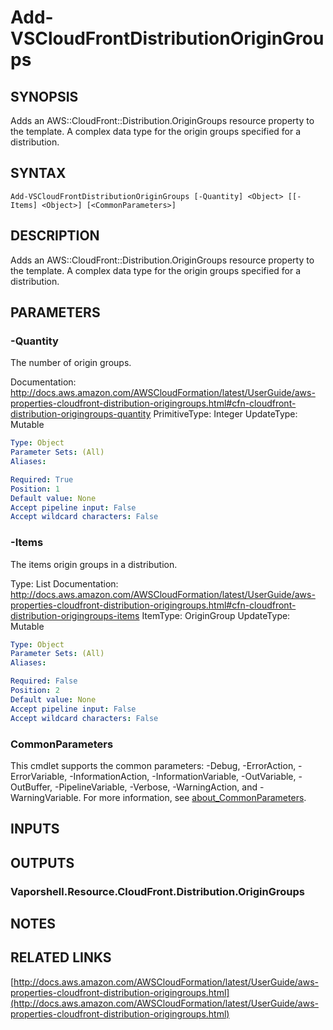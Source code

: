 # Add-VSCloudFrontDistributionOriginGroups

## SYNOPSIS
Adds an AWS::CloudFront::Distribution.OriginGroups resource property to the template.
A complex data type for the origin groups specified for a distribution.

## SYNTAX

```
Add-VSCloudFrontDistributionOriginGroups [-Quantity] <Object> [[-Items] <Object>] [<CommonParameters>]
```

## DESCRIPTION
Adds an AWS::CloudFront::Distribution.OriginGroups resource property to the template.
A complex data type for the origin groups specified for a distribution.

## PARAMETERS

### -Quantity
The number of origin groups.

Documentation: http://docs.aws.amazon.com/AWSCloudFormation/latest/UserGuide/aws-properties-cloudfront-distribution-origingroups.html#cfn-cloudfront-distribution-origingroups-quantity
PrimitiveType: Integer
UpdateType: Mutable

```yaml
Type: Object
Parameter Sets: (All)
Aliases:

Required: True
Position: 1
Default value: None
Accept pipeline input: False
Accept wildcard characters: False
```

### -Items
The items origin groups in a distribution.

Type: List
Documentation: http://docs.aws.amazon.com/AWSCloudFormation/latest/UserGuide/aws-properties-cloudfront-distribution-origingroups.html#cfn-cloudfront-distribution-origingroups-items
ItemType: OriginGroup
UpdateType: Mutable

```yaml
Type: Object
Parameter Sets: (All)
Aliases:

Required: False
Position: 2
Default value: None
Accept pipeline input: False
Accept wildcard characters: False
```

### CommonParameters
This cmdlet supports the common parameters: -Debug, -ErrorAction, -ErrorVariable, -InformationAction, -InformationVariable, -OutVariable, -OutBuffer, -PipelineVariable, -Verbose, -WarningAction, and -WarningVariable. For more information, see [about_CommonParameters](http://go.microsoft.com/fwlink/?LinkID=113216).

## INPUTS

## OUTPUTS

### Vaporshell.Resource.CloudFront.Distribution.OriginGroups
## NOTES

## RELATED LINKS

[http://docs.aws.amazon.com/AWSCloudFormation/latest/UserGuide/aws-properties-cloudfront-distribution-origingroups.html](http://docs.aws.amazon.com/AWSCloudFormation/latest/UserGuide/aws-properties-cloudfront-distribution-origingroups.html)

